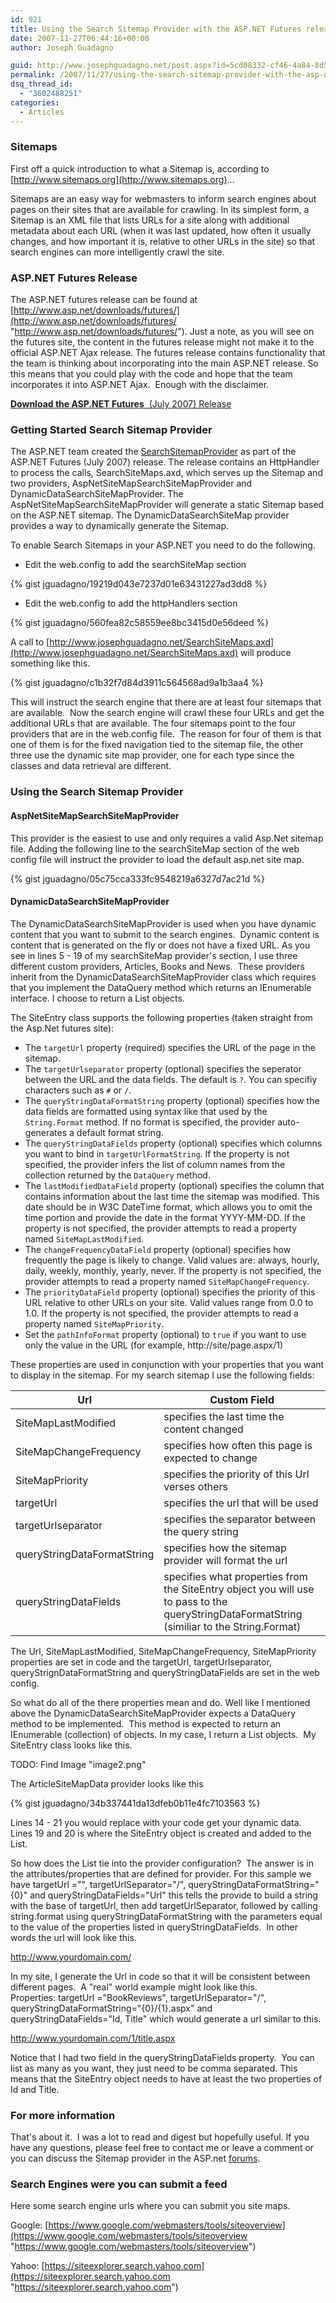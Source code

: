 ```yaml
---
id: 921
title: Using the Search Sitemap Provider with the ASP.NET Futures release
date: 2007-11-27T06:44:16+00:00
author: Joseph Guadagno

guid: http://www.josephguadagno.net/post.aspx?id=5cd08332-cf46-4a84-8d58-257440ed7314
permalink: /2007/11/27/using-the-search-sitemap-provider-with-the-asp-net-futures-release/
dsq_thread_id:
  - "3602488251"
categories:
  - Articles
---
```

### Sitemaps

First off a quick introduction to what a Sitemap is, according to [http://www.sitemaps.org](http://www.sitemaps.org)...

Sitemaps are an easy way for webmasters to inform search engines about pages on their sites that are available for crawling. In its simplest form, a Sitemap is an XML file that lists URLs for a site along with additional metadata about each URL (when it was last updated, how often it usually changes, and how important it is, relative to other URLs in the site) so that search engines can more intelligently crawl the site.

### ASP.NET Futures Release

The ASP.NET futures release can be found at [http://www.asp.net/downloads/futures/](http://www.asp.net/downloads/futures/ "http://www.asp.net/downloads/futures/"). Just a note, as you will see on the futures site, the content in the futures release might not make it to the official ASP.NET Ajax release. The futures release contains functionality that the team is thinking about incorporating into the main ASP.NET release. So this means that you could play with the code and hope that the team incorporates it into ASP.NET Ajax.  Enough with the disclaimer.

[**Download the ASP.NET Futures**  (July 2007) Release](http://go.microsoft.com/fwlink/?LinkID=89147&clcid=0x409)

### Getting Started Search Sitemap Provider

The ASP.NET team created the [SearchSitemapProvider](http://quickstarts.asp.net/Futures/services/doc/searchsitemaps.aspx) as part of the ASP.NET Futures (July 2007) release. The release contains an HttpHandler to process the calls, SearchSiteMaps.axd, which serves up the Sitemap and two providers, AspNetSiteMapSearchSiteMapProvider and DynamicDataSearchSiteMapProvider. The AspNetSiteMapSearchSiteMapProvider will generate a static Sitemap based on the ASP.NET sitemap. The DynamicDataSearchSiteMap provider provides a way to dynamically generate the Sitemap.

To enable Search Sitemaps in your ASP.NET you need to do the following.

* Edit the web.config to add the searchSiteMap section

{% gist jguadagno/19219d043e7237d01e63431227ad3dd8 %}

* Edit the web.config to add the httpHandlers section

{% gist jguadagno/560fea82c58559ee8bc3415d0e56deed %}

A call to [http://www.josephguadagno.net/SearchSiteMaps.axd](http://www.josephguadagno.net/SearchSiteMaps.axd) will produce something like this.

{% gist jguadagno/c1b32f7d84d3911c564568ad9a1b3aa4 %}

This will instruct the search engine that there are at least four sitemaps that are available.  Now the search engine will crawl these four URLs and get the additional URLs that are available. The four sitemaps point to the four providers that are in the web.config file.  The reason for four of them is that one of them is for the fixed navigation tied to the sitemap file, the other three use the dynamic site map provider, one for each type since the classes and data retrieval are different.

### Using the Search Sitemap Provider

#### AspNetSiteMapSearchSiteMapProvider

This provider is the easiest to use and only requires a valid Asp.Net sitemap file. Adding the following line to the searchSiteMap section of the web config file will instruct the provider to load the default asp.net site map.

{% gist jguadagno/05c75cca333fc9548219a6327d7ac21d %}

#### DynamicDataSearchSiteMapProvider

The DynamicDataSearchSiteMapProvider is used when you have dynamic content that you want to submit to the search engines.  Dynamic content is content that is generated on the fly or does not have a fixed URL. As you see in lines 5 - 19 of my searchSiteMap provider's section, I use three different custom providers, Articles, Books and News.  These providers inherit from the DynamicDataSearchSiteMapProvider class which requires that you implement the DataQuery method which returns an IEnumerable interface. I choose to return a List<SiteEntry> objects.

The SiteEntry class supports the following properties (taken straight from the Asp.Net futures site):

* The `targetUrl` property (required) specifies the URL of the page in the sitemap.
* The `targetUrlseparator` property (optional) specifies the seperator between the URL and the data fields. The default is `?`. You can specifiy characters such as `#` or `/`.
* The `queryStringDataFormatString` property (optional) specifies how the data fields are formatted using syntax like that used by the `String.Format` method. If no format is specified, the provider auto-generates a default format string.
* The `queryStringDataFields` property (optional) specifies which columns you want to bind in `targetUrlFormatString`. If the property is not specified, the provider infers the list of column names from the collection returned by the `DataQuery` method.
* The `lastModifiedDataField` property (optional) specifies the column that contains information about the last time the sitemap was modified. This date should be in W3C DateTime format, which allows you to omit the time portion and provide the date in the format YYYY-MM-DD. If the property is not specified, the provider attempts to read a property named `SiteMapLastModified`.
* The `changeFrequencyDataField` property (optional) specifies how frequently the page is likely to change. Valid values are: always, hourly, daily, weekly, monthly, yearly, never. If the property is not specified, the provider attempts to read a property named `SiteMapChangeFrequency`.
* The `priorityDataField` property (optional) specifies the priority of this URL relative to other URLs on your site. Valid values range from 0.0 to 1.0\. If the property is not specified, the provider attempts to read a property named `SiteMapPriority`.
* Set the `pathInfoFormat` property (optional) to `true` if you want to use only the value in the URL (for example, http://site/page.aspx/1)

These properties are used in conjunction with your properties that you want to display in the sitemap. For my search sitemap I use the following fields:

<table class="table table-striped table-bordered">

<thead>

<tr>

<th>Url</th>

<th>Custom Field</th>

</tr>

</thead>

<tbody>

<tr>

<td>SiteMapLastModified</td>

<td>specifies the last time the content changed</td>

</tr>

<tr>

<td>SiteMapChangeFrequency</td>

<td>specifies how often this page is expected to change</td>

</tr>

<tr>

<td>SiteMapPriority</td>

<td>specifies the priority of this Url verses others</td>

</tr>

<tr>

<td>targetUrl</td>

<td>specifies the url that will be used</td>

</tr>

<tr>

<td>targetUrlseparator</td>

<td>specifies the separator between the query string</td>

</tr>

<tr>

<td>queryStringDataFormatString</td>

<td>specifies how the sitemap provider will format the url</td>

</tr>

<tr>

<td>queryStringDataFields</td>

<td>specifies what properties from the SiteEntry object you will use to pass to the queryStringDataFormatString (similiar to the String.Format)</td>

</tr>

</tbody>

</table>

The Url, SiteMapLastModified, SiteMapChangeFrequency, SiteMapPriority properties are set in code and the targetUrl, targetUrlseparator, queryStrignDataFormatString and queryStringDataFields are set in the web config.

So what do all of the there properties mean and do. Well like I mentioned above the DynamicDataSearchSiteMapProvider expects a DataQuery method to be implemented.  This method is expected to return an IEnumerable (collection) of objects. In my case, I return a List<SiteEntry> objects.  My SiteEntry class looks like this.

TODO: Find Image "image2.png"

The ArticleSiteMapData provider looks like this

{% gist jguadagno/34b337441da13dfeb0b11e4fc7103563 %}

Lines 14 - 21 you would replace with your code get your dynamic data.  Lines 19 and 20 is where the SiteEntry object is created and added to the List.

So how does the List<SiteEntry> tie into the provider configuration?  The answer is in the attributes/properties that are defined for provider. For this sample we have targetUrl ="", targetUrlSeparator="/", queryStringDataFormatString="{0}" and queryStringDataFields="Url" this tells the provide to build a string with the base of targetUrl, then add targetUrlSeparator, followed by calling string.format using queryStringDataFormatString with the parameters equal to the value of the properties listed in queryStringDataFields.  In other words the url will look like this.

http://www.yourdomain.com/<value of url field>

In my site, I generate the Url in code so that it will be consistent between different pages.  A "real" world example might look like this.  
Properties: targetUrl ="BookReviews", targetUrlSeparator="/", queryStringDataFormatString="{0}/{1}.aspx" and queryStringDataFields="Id, Title" which would generate a url similar to this.

http://www.yourdomain.com/1/title.aspx

Notice that I had two field in the queryStringDataFields property.  You can list as many as you want, they just need to be comma separated. This means that the SiteEntry object needs to have at least the two properties of Id and Title.

### For more information

That's about it.  I was a lot to read and digest but hopefully useful. If you have any questions, please feel free to contact me or leave a comment or you can discuss the Sitemap provider in the ASP.net [forums](http://forums.asp.net/1127/ShowForum.aspx).

### Search Engines were you can submit a feed

Here some search engine urls where you can submit you site maps.

Google: [https://www.google.com/webmasters/tools/siteoverview](https://www.google.com/webmasters/tools/siteoverview "https://www.google.com/webmasters/tools/siteoverview")

Yahoo: [https://siteexplorer.search.yahoo.com](https://siteexplorer.search.yahoo.com "https://siteexplorer.search.yahoo.com")

[](http://forums.asp.net/1127/ShowForum.aspx)